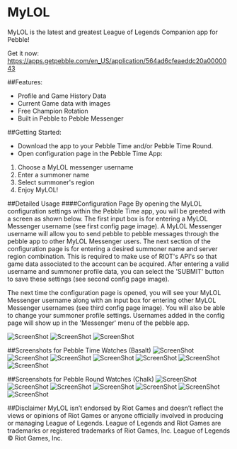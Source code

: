 # MyLOL
MyLOL is the latest and greatest League of Legends Companion app for Pebble!

Get it now: https://apps.getpebble.com/en_US/application/564ad6cfeaeddc20a0000043

##Features:
 * Profile and Game History Data
 * Current Game data with images
 * Free Champion Rotation
 * Built in Pebble to Pebble Messenger 
 
##Getting Started:
 * Download the app to your Pebble Time and/or Pebble Time Round.
 * Open configuration page in the Pebble Time App:
  1. Choose a MyLOL messenger username
  2. Enter a summoner name
  3. Select summoner's region
  4. Enjoy MyLOL!

##Detailed Usage
####Configuration Page
By opening the MyLOL configuration settings within the Pebble Time app, you will be greeted with a screen as shown below. The first input box is for entering a MyLOL Messenger username (see first config page image). A MyLOL Messenger username will allow you to send pebble to pebble messages through the pebble app to other MyLOL Messenger users. The next section of the configuration page is for entering a desired summoner name and server region combination. This is required to make use of RIOT's API's so that game data associated to the account can be acquired. After entering a valid username and summoner profile data, you can select the 'SUBMIT' button to save these settings (see second config page image).

The next time the configuration page is opened, you will see your MyLOL Messenger username along with an input box for entering other MyLOL Messenger usernames (see third config page image). You will also be able to change your summoner profile settings. Usernames added in the config page will show up in the 'Messenger' menu of the pebble app.

![ScreenShot](https://raw.github.com/MitchellRoy/MyLOL-Pebble-App/master/Config_Page_screenshots/MyLOL_CONFIG0.png)
![ScreenShot](https://raw.github.com/MitchellRoy/MyLOL-Pebble-App/master/Config_Page_screenshots/MyLOL_CONFIG2.png)
![ScreenShot](https://raw.github.com/MitchellRoy/MyLOL-Pebble-App/master/Config_Page_screenshots/MyLOL_CONFIG1.png)

##Screenshots for Pebble Time Watches (Basalt)
![ScreenShot](https://raw.github.com/MitchellRoy/MyLOL-Pebble-App/master/Basalt_screenshots/screenshot01.png)
![ScreenShot](https://raw.github.com/MitchellRoy/MyLOL-Pebble-App/master/Basalt_screenshots/screenshot02.png)
![ScreenShot](https://raw.github.com/MitchellRoy/MyLOL-Pebble-App/master/Basalt_screenshots/screenshot03.png)
![ScreenShot](https://raw.github.com/MitchellRoy/MyLOL-Pebble-App/master/Basalt_screenshots/screenshot04.png)
![ScreenShot](https://raw.github.com/MitchellRoy/MyLOL-Pebble-App/master/Basalt_screenshots/screenshot05.png)
![ScreenShot](https://raw.github.com/MitchellRoy/MyLOL-Pebble-App/master/Basalt_screenshots/screenshot06.png)
![ScreenShot](https://raw.github.com/MitchellRoy/MyLOL-Pebble-App/master/Basalt_screenshots/screenshot07.png)

##Screenshots for Pebble Round Watches (Chalk)
![ScreenShot](https://raw.github.com/MitchellRoy/MyLOL-Pebble-App/master/Chalk_screenshots/screenshot01.png)
![ScreenShot](https://raw.github.com/MitchellRoy/MyLOL-Pebble-App/master/Chalk_screenshots/screenshot02.png)
![ScreenShot](https://raw.github.com/MitchellRoy/MyLOL-Pebble-App/master/Chalk_screenshots/screenshot03.png)
![ScreenShot](https://raw.github.com/MitchellRoy/MyLOL-Pebble-App/master/Chalk_screenshots/screenshot04.png)
![ScreenShot](https://raw.github.com/MitchellRoy/MyLOL-Pebble-App/master/Chalk_screenshots/screenshot05.png)
![ScreenShot](https://raw.github.com/MitchellRoy/MyLOL-Pebble-App/master/Chalk_screenshots/screenshot06.png)
![ScreenShot](https://raw.github.com/MitchellRoy/MyLOL-Pebble-App/master/Chalk_screenshots/screenshot07.png)

##Disclaimer 
 MyLOL isn’t endorsed by Riot Games and doesn’t reflect the views or opinions of Riot Games or anyone officially involved in producing or managing League of Legends. League of Legends and Riot Games are trademarks or registered trademarks of Riot Games, Inc. League of Legends © Riot Games, Inc.
